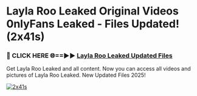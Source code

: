 # Layla Roo Leaked Original Videos 0nlyFans Leaked - Files Updated! (2x41s)

<h3>🔴 CLICK HERE 🌐==►► <a href="https://tinyurl.com/2jnfzry5" rel="nofollow">Layla Roo Leaked Updated Files</a></h3>

Get Layla Roo Leaked and all content. Now you can access all videos and pictures of Layla Roo Leaked. New Updated Files 2025!

[![2x41s](https://i.imgur.com/GyGTBgg.gif)](https://tinyurl.com/2jnfzry5)
